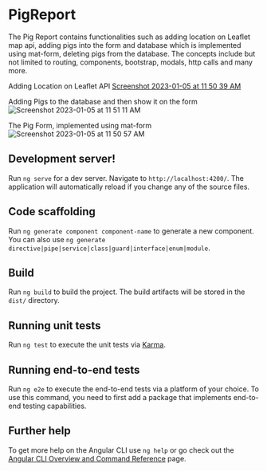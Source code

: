 # PigReport
The Pig Report contains functionalities such as adding location on Leaflet map api, adding pigs into the form and database which is implemented using mat-form, deleting pigs from the database. The concepts include but not limited to routing, components, bootstrap, modals, http calls and many more. 

Adding Location on Leaflet API
[Screenshot 2023-01-05 at 11 50 39 AM](https://user-images.githubusercontent.com/112575297/210868169-5f6d6460-bd53-4820-8669-8a92f91dc1a4.png)

Adding Pigs to the database and then show it on the form 
![Screenshot 2023-01-05 at 11 51 11 AM](https://user-images.githubusercontent.com/112575297/210868333-319c1930-90f2-4063-b67b-3d216067bf72.png)

The Pig Form, implemented using mat-form
![Screenshot 2023-01-05 at 11 50 57 AM](https://user-images.githubusercontent.com/112575297/210868289-ab8ae662-41b8-4dfb-8542-e8a07108c49b.png)

## Development server!
Run `ng serve` for a dev server. Navigate to `http://localhost:4200/`. The application will automatically reload if you change any of the source files.

## Code scaffolding

Run `ng generate component component-name` to generate a new component. You can also use `ng generate directive|pipe|service|class|guard|interface|enum|module`.

## Build

Run `ng build` to build the project. The build artifacts will be stored in the `dist/` directory.

## Running unit tests

Run `ng test` to execute the unit tests via [Karma](https://karma-runner.github.io).

## Running end-to-end tests

Run `ng e2e` to execute the end-to-end tests via a platform of your choice. To use this command, you need to first add a package that implements end-to-end testing capabilities.

## Further help

To get more help on the Angular CLI use `ng help` or go check out the [Angular CLI Overview and Command Reference](https://angular.io/cli) page.
